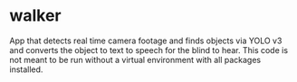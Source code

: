 # walker
App that detects real time camera footage and finds objects via YOLO v3 and converts the object to text to speech for the blind to hear.
This code is not meant to be run without a virtual environment with all packages installed.
